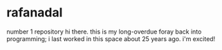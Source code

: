 # rafanadal
number 1 repository
hi there. this is my long-overdue foray back into programming; i last worked in this space about 25 years ago.  i'm excited!
